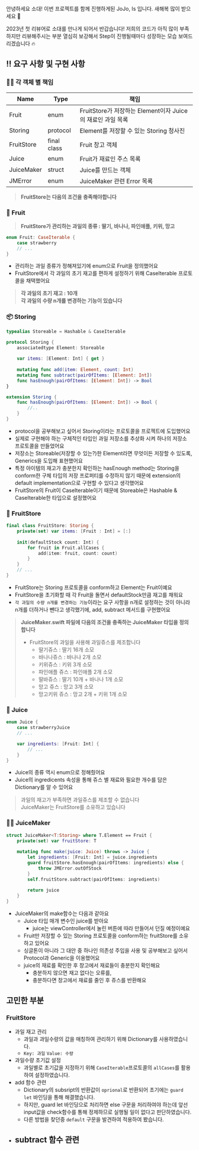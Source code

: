 안녕하세요 소대!
이번 프로젝트를 함께 진행하게된 JoJo, Is 입니다.
새해복 많이 받으세요 🙏

2023년 첫 리뷰어로 소대를 만나게 되어서 반갑습니다!
저희의 코드가 아직 많이 부족하지만 리뷰해주시는 부분 열심히 보강해서 Step이 진행될때마다 성장하는 모습 보여드리겠습니다 🔥


## ‼️ 요구 사항 및 구현 사항
### 🙋‍♂️ 각 객체 별 책임
| Name | Type | 책임 |
| -- | -- | -- |
| Fruit | enum | FruitStore가 저장하는 Element이자 Juice의 재료인 과일 목록 |
| Storing| protocol | Element를 저장할 수 있는 Storing 청사진 
| FruitStore | final class | Fruit 창고 객체 |
| Juice | enum | Fruit가 재료인 주스 목록 |
| JuiceMaker | struct | Juice를 만드는 객체 |
| JMError | enum | JuiceMaker 관련 Error 목록 |

> **FruitStore는 다음의 조건을 충족해야합니다**
### 🍎 Fruit
> **FruitStore가 관리하는 과일의 종류 : 딸기, 바나나, 파인애플, 키위, 망고**
```swift
enum Fruit: CaseIterable {
    case strawberry
    // ...
}
```
- 관리하는 과일 종류가 정해져있기에 enum으로 Fruit을 정의했어요
- FruitStore에서 각 과일의 초기 재고를 편하게 설정하기 위해 CaseIterable 프로토콜을 채택했어요

> **각 과일의 초기 재고 : 10개** \
> **각 과일의 수량 n개를 변경하는 기능이 있습니다**
### 📦 Storing
```swift
typealias Storeable = Hashable & CaseIterable

protocol Storing {
    associatedtype Element: Storeable
    
    var items: [Element: Int] { get }
    
    mutating func add(item: Element, count: Int)
    mutating func subtract(pairOfItems: [Element: Int])
    func hasEnough(pairOfItems: [Element: Int]) -> Bool
}

extension Storing {
    func hasEnough(pairOfItems: [Element: Int]) -> Bool {
        //..
    }
}
```

- protocol을 공부해보고 싶어서 Storing이라는 프로토콜을 프로젝트에 도입했어요
- 실제로 구현해야 하는 구체적인 타입인 과일 저장소를 추상화 시켜 하나의 저장소 프로토콜을 만들었어요
- 저장소는 Storeable(저장할 수 있는?)한 Element라면 무엇이든 저장할 수 있도록, Generics을 도입해 표현했어요
- 특정 아이템의 재고가 충분한지 확인하는 hasEnough method는 Storing을 conform한 구체 타입의 저장 프로퍼티를 수정하지 않기 때문에 extension의 default implementation으로 구현할 수 있다고 생각했어요
- FruitStore의 Fruit이 CaseIterable이기 때문에 Storeable은 Hashable & CaseIterable한 타입으로 설정했어요

### 🏬 FruitStore
```swift
final class FruitStore: Storing {
    private(set) var items: [Fruit : Int] = [:]
    
    init(defaultStock count: Int) {
        for fruit in Fruit.allCases {
            add(item: fruit, count: count)
        }
    }
    // ...
}
```

- FruitStore는 Storing 프로토콜을 conform하고 Element는 Fruit이예요
- FruitStore을 초기화할 때 각 Fruit을 돌면서 defaultStock만큼 재고를 채워요
- `각 과일의 수량 n개를 변경하는 기능`이라는 요구 사항을 n개로 설정하는 것이 아니라 n개를 더하거나 뺀다고 생각했기에, add, subtract 메서드를 구현했어요

> **JuiceMaker.swift 파일에 다음의 조건을 충족하는 JuiceMaker 타입을 정의합니다**
> - FruitStore의 과일을 사용해 과일쥬스를 제조합니다<br>
>   - 딸기쥬스 : 딸기 16개 소모
>   - 바나나쥬스 : 바나나 2개 소모
>   - 키위쥬스 : 키위 3개 소모
>   - 파인애플 쥬스 : 파인애플 2개 소모
>   - 딸바쥬스 : 딸기 10개 + 바나나 1개 소모
>   - 망고 쥬스 : 망고 3개 소모
>   - 망고키위 쥬스 : 망고 2개 + 키위 1개 소모
### 🥤 Juice
```swift
enum Juice {
    case strawberryJuice
    // ...

    var ingredients: [Fruit: Int] {
        // ...
    }
}
```
- Juice의 종류 역시 enum으로 정해줬어요
- Juice의 ingredicents 속성을 통해 쥬스 별 재료와 필요한 개수를 담은 Dictionary를 알 수 있어요


> 과일의 재고가 부족하면 과일쥬스를 제조할 수 없습니다 \
> JuiceMaker는 FruitStore를 소유하고 있습니다    

### 👩‍🌾 JuiceMaker
```swift
struct JuiceMaker<T:Storing> where T.Element == Fruit {
    private(set) var fruitStore: T
    
    mutating func make(juice: Juice) throws -> Juice {
        let ingredients: [Fruit: Int] = juice.ingredients
        guard fruitStore.hasEnough(pairOfItems: ingredients) else {
            throw JMError.outOfStock
        }
        self.fruitStore.subtract(pairOfItems: ingredients)
        
        return juice
    }
}
```
- JuiceMaker의 make함수는 다음과 같아요
  - Juice 타입 매개 변수인 juice를 받아요 
    - juice는 viewController에서 눌린 버튼에 따라 만들어서 던질 예정이예요
  - Fruit만 저장할 수 있는 Storing 프로토콜을 conform하는 fruitStore를 소유하고 있어요
  - 싱글톤이 아니라 그 대안 중 하나인 의존성 주입을 사용 및 공부해보고 싶어서 Protocol과 Generic을 이용했어요
  - juice의 재료를 확인한 후 창고에서 재료들이 충분한지 확인해요
    - 충분하지 않으면 재고 없다는 오류를,
    - 충분하다면 창고에서 재료를 줄인 후 쥬스를 반환해요


## 고민한 부분

### FruitStore
- 과일 재고 관리
  - 과일과 과일수량의 값을 매칭하여 관리하기 위해 Dictionary를 사용하였습니다.
  - `Key: 과일` `Value: 수량`
- 과일수량 초기값 설정
  - 과일별로 초기값을 지정하기 위해 `CaseIterable`프로토콜의 `allCases`를 활용하여 설정하였습니다.
- add 함수 관련
  - Dictionary의 subsript의 반환값이 `oprional`로 반환되어 초기에는 `guard let` 바인딩을 통해 해결했습니다.
  - 하지만, guard let 바인딩으로 처리하면 else 구문을 처리하여야 하는데 앞선 input값을 check함수를 통해 정제하므로 실행될 일이 없다고 판단하였습니다.
  - 다른 방법을 찾던중 `default` 구문을 발견하여 적용하여 봤습니다.
- subtract 함수 관련
  - 
